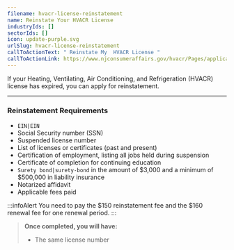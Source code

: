 ```yaml
---
filename: hvacr-license-reinstatement
name: Reinstate Your HVACR License
industryIds: []
sectorIds: []
icon: update-purple.svg
urlSlug: hvacr-license-reinstatement
callToActionText: " Reinstate My  HVACR License "
callToActionLink: https://www.njconsumeraffairs.gov/hvacr/Pages/applications.aspx
---
```

If your Heating, Ventilating, Air Conditioning, and Refrigeration (HVACR) license has expired, you can apply for reinstatement.
___

### Reinstatement Requirements

*  `EIN|EIN` 
* Social Security number (SSN)
* Suspended license number
* List of licenses or certificates (past and present) 
* Certification of employment, listing all jobs held during suspension
* Certificate of completion for continuing education 
*  `Surety bond|surety-bond` in the amount of $3,000 and a minimum of $500,000 in liability insurance
* Notarized affidavit 
* Applicable fees paid

:::infoAlert 
 You need to pay the $150 reinstatement fee and the $160 renewal fee for one renewal period.
:::

> **Once completed, you will have:**
>
> * The same license number